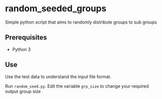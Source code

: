 # random_seeded_groups
Simple python script that aims to randomly distribute groups to sub groups


## Prerequisites
* Python 3

## Use
Use the test data to understand the input file format.

Run `random_seed.py`. Edit the variable `grp_size` to change your required output group size
